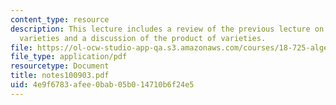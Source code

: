 ```yaml
---
content_type: resource
description: This lecture includes a review of the previous lecture on projective
  varieties and a discussion of the product of varieties.
file: https://ol-ocw-studio-app-qa.s3.amazonaws.com/courses/18-725-algebraic-geometry-fall-2003/4e9f6783afee0bab05b014710b6f24e5_notes100903.pdf
file_type: application/pdf
resourcetype: Document
title: notes100903.pdf
uid: 4e9f6783-afee-0bab-05b0-14710b6f24e5
---
```

